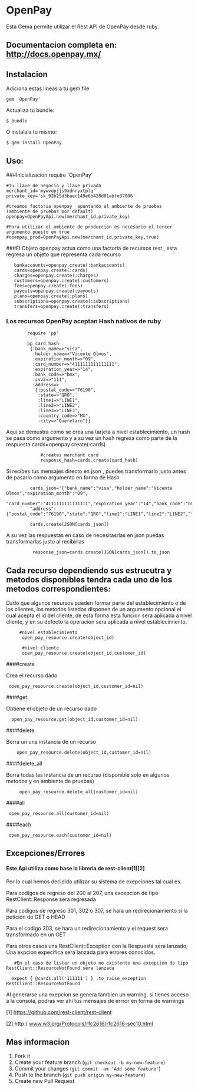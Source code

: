 # OpenPay

Esta Gema permite utilizar el Rest API de OpenPay desde ruby.

## Documentacion completa en: http://docs.openpay.mx/

## Instalacion

   Adiciona estas lineas a tu gem file

    gem 'OpenPay'

Actualiza tu bundle:

    $ bundle

O instalala tu mismo:

    $ gem install OpenPay




## Uso:


###Inicializacion
    require 'OpenPay'

    #Tu llave de negocio y llave privada
    merchant_id='mywvupjjs9xdnryxtplq'
    private_key='sk_92b25d3baec149e6b428d81abfe37006'

    #creamos factoria openpay  apuntando al ambiente de pruebas   (ambiente de pruebas por default)
    openpay=OpenPayApi.new(merchant_id,private_key)

    #Para utilizar el ambiente de produccion es necesario el tercer argumento puesto en true
    #openpay_prod=OpenPayApi.new(merchant_id,private_key,true)

###El Objeto openpay actua como una factoria de recursos rest , esta regresa un objeto que representa cada recurso

       bankaccounts=openpay.create(:bankaccounts)
       cards=openpay.create(:cards)
       charges=openpay.create(:charges)
       customers=openpay.create(:customers)
       fees=openpay.create(:fees)
       payouts=openpay.create(:payouts)
       plans=openpay.create(:plans)
       subscriptions=openpay.create(:subscriptions)
       transfers=openpay.create(:transfers)


### Los recursos OpenPay aceptan Hash nativos de ruby
            require 'pp'

            pp card_hash
             {:bank_name=>"visa",
              :holder_name=>"Vicente Olmos",
              :expiration_month=>"09",
              :card_number=>"4111111111111111",
              :expiration_year=>"14",
              :bank_code=>"bmx",
              :cvv2=>"111",
              :address=>
               {:postal_code=>"76190",
                :state=>"QRO",
                :line1=>"LINE1",
                :line2=>"LINE2",
                :line3=>"LINE3",
                :country_code=>"MX",
                :city=>"Queretaro"}}


Aqui se demustra como se crea una tarjeta a nivel establecimiento, un hash se pasa como argumento y a su vez un hash regresa como parte de la respuesta
                 cards=openpay.create(:cards)

                 #creates merchant card
                 response_hash=cards.create(card_hash)


Si recibes tus mensajes directo en json , puedes transformarlo justo antes de pasarlo como argumento en forma de Hash

             cards_json='{"bank_name":"visa","holder_name":"Vicente Olmos","expiration_month":"09",
             "card_number":"4111111111111111","expiration_year":"14","bank_code":"bmx","cvv2":"111",
             "address":{"postal_code":"76190","state":"QRO","line1":"LINE1","line2":"LINE2","line3":"LINE3","country_code":"MX","city":"Queretaro"}}'

             cards.create(JSON[cards_json])

A su vez las respuestas en caso de necesitasrlas en json puedas transformarlas justo al recibirlas

              response_json=cards.create(JSON[cards_json]).to_json







## Cada recurso dependiendo sus estrucutra y metodos disponibles tendra cada uno de los metodos correspondientes:

Dado que algunos recursos pueden formar parte del establecimiento o de los clientes,
los metodos listados disponen de un argumento opcional el cual acepta el id del cliente,
de esta forma esta funcion sera aplicada a nivel cliente, y en su defecto la operacion sera aplicada a nivel establecimiento.

         #nivel establecimiento
          open_pay_resource.create(object_id)

          #nivel cliente
          open_pay_resource.create(object_id,customer_id)


####create

   Crea el recurso dado

     open_pay_resource.create(object_id,customer_id=nil)

####get

   Obtiene el objeto de un recurso dado

      open_pay_resource.get(object_id,customer_id=nil)


####delete

   Borra un una instancia de un recurso


        open_pay_resource.delete(object_id,customer_id=nil)


####delete_all

   Borra todas las  instancia de un recurso   (disponible solo en algunos metodos y en ambiente de pruebas)

         open_pay_resource.delete_all(customer_id=nil)


####all

     open_pay_resource.all(customer_id=nil)
####each

     open_pay_resource.each(customer_id=nil)


## Excepciones/Errores

#### Este Api utiliza como base la libreria de rest-client[1][2]
Por lo cual hemos decidido utilizar su sistema de exepciones tal cual es.

Para codigos de regreso del 200 al 207, una excepcion de tipo  RestClient::Response sera regresada

Para codigos de regreso 301, 302 o 307, se hara un redirecionamiento si la peticion de GET o HEAD

Para el codigo 303, se hara un redirecionamiento y el request sera transformado  en un GET

 Para otros casos  una RestClient::Exception con la  Respuesta sera lanzado; Una expcion expecifica sera lanzada para errores conocidos.

       #En el caso de listar un objeto no existente una excepcion de tipo RestClient::ResourceNotFound sera lanzada

      expect { @cards.all('111111') } .to raise_exception   RestClient::ResourceNotFound

Al generarse una exepcion se genera tambien un warning, si tienes acceso a la consola, podras ver ahi tus mensajes de errror en forma de warnings









[1] https://github.com/rest-client/rest-client

[2] http:/   www.w3.org/Protocols/rfc2616/rfc2616-sec10.html




## Mas informacion

1. Fork it
2. Create your feature branch (`git checkout -b my-new-feature`)
3. Commit your changes (`git commit -am 'Add some feature'`)
4. Push to the branch (`git push origin my-new-feature`)
5. Create new Pull Request
